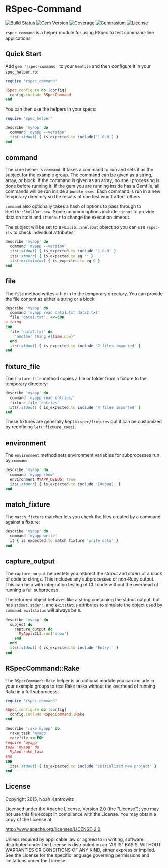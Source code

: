 # RSpec-Command

[![Build Status](https://img.shields.io/travis/coderanger/rspec-command.svg)](https://travis-ci.org/coderanger/rspec-command)
[![Gem Version](https://img.shields.io/gem/v/rspec-command.svg)](https://rubygems.org/gems/rspec-command)
[![Coverage](https://img.shields.io/codecov/c/github/coderanger/rspec-command.svg)](https://codecov.io/github/coderanger/rspec-command)
[![Gemnasium](https://img.shields.io/gemnasium/coderanger/rspec-command.svg)](https://gemnasium.com/coderanger/rspec-command)
[![License](https://img.shields.io/badge/license-Apache_2-blue.svg)](https://www.apache.org/licenses/LICENSE-2.0)

`rspec-command` is a helper module for using RSpec to test command-line
applications.

## Quick Start

Add `gem 'rspec-command'` to your `Gemfile` and then configure it in your
`spec_helper.rb`:

```ruby
require 'rspec_command'

RSpec.configure do |config|
  config.include RSpecCommand
end
```

You can then use the helpers in your specs:

```ruby
require 'spec_helper'

describe 'myapp' do
  command 'myapp --version'
  its(:stdout) { is_expected.to include('1.0.0') }
end
```

## command

The core helper is `command`. It takes a command to run and sets it as the
subject for the example group. The command can be given as a string, array, or
block. If the command is given as an array, no shell processing is done before
running it. If the gem you are running inside has a Gemfile, all commands will
be run inside a `bundle exec`. Each command is run in a new temporary directory
so the results of one test won't affect others.

`command` also optionally takes a hash of options to pass through to
`Mixlib::ShellOut.new`. Some common options include `:input` to provide data on
stdin and `:timeout` to change the execution timeout.

The subject will be set to a `Mixlib::ShellOut` object so you can use
`rspec-its` to check individual attributes:

```ruby
describe 'myapp' do
  command 'myapp --version'
  its(:stdout) { is_expected.to include '1.0.0' }
  its(:stderr) { is_expected.to eq '' }
  its(:exitstatus) { is_expected.to eq 0 }
end
```

## file

The `file` method writes a file in to the temporary directory. You can provide
the file content as either a string or a block:

```ruby
describe 'myapp' do
  command 'myapp read data1.txt data2.txt'
  file 'data1.txt', <<-EOH
a thing
EOH
  file 'data2.txt' do
    "another thing #{Time.now}"
  end
  its(:stdout) { is_expected.to include '2 files imported' }
end
```

## fixture_file

The `fixture_file` method copies a file or folder from a fixture to the
temporary directory:

```ruby
describe 'myapp' do
  command 'myapp read entries/'
  fixture_file 'entries'
  its(:stdout) { is_expected.to include '4 files imported' }
end
```

These fixtures are generally kept in `spec/fixtures` but it can be customized
by redefining `let(:fixture_root)`.

## environment

The `environment` method sets environment variables for subprocesses run by
`command`:

```ruby
describe 'myapp' do
  command 'myapp show'
  environment MYAPP_DEBUG: true
  its(:stderr) { is_expected.to include '[debug]' }
end
```

## match_fixture

The `match_fixture` matcher lets you check the files created by a command
against a fixture:

```ruby
describe 'myapp' do
  command 'myapp write'
  it { is_expected.to match_fixture 'write_data' }
end
```

## capture_output

The `capture_output` helper lets you redirect the stdout and stderr of a block
of code to strings. This includes any subprocesses or non-Ruby output. This can
help with integration testing of CLI code without the overhead of running a full
subprocess.

The returned object behaves like a string containing the stdout output, but has
`stdout`, `stderr`, and `exitstatus` attributes to simulate the object used by
`command`. `exitstatus` will always be `0`.

```ruby
describe 'myapp' do
  subject do
    capture_output do
      MyApp::CLI.run('show')
    end
  end
  its(:stdout) { is_expected.to include 'Entry:' }
end
```

## RSpecCommand::Rake

The `RSpecCommand::Rake` helper is an optional module you can include in your
example groups to test Rake tasks without the overhead of running Rake in a full
subprocess.

```ruby
require 'rspec_command'

RSpec.configure do |config|
  config.include RSpecCommand::Rake
end

describe 'rake myapp' do
  rake_task 'myapp'
  rakefile <<-EOH
require 'myapp'
task 'myapp' do
  MyApp.rake_task
end
EOH
  its(:stdout) { is_expected.to include 'Initialized new project' }
end
```

## License

Copyright 2015, Noah Kantrowitz

Licensed under the Apache License, Version 2.0 (the "License");
you may not use this file except in compliance with the License.
You may obtain a copy of the License at

http://www.apache.org/licenses/LICENSE-2.0

Unless required by applicable law or agreed to in writing, software
distributed under the License is distributed on an "AS IS" BASIS,
WITHOUT WARRANTIES OR CONDITIONS OF ANY KIND, either express or implied.
See the License for the specific language governing permissions and
limitations under the License.
